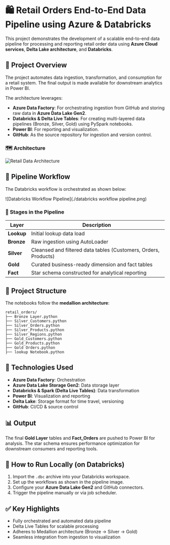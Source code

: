 # 🛍️ Retail Orders End-to-End Data Pipeline using Azure & Databricks

This project demonstrates the development of a scalable end-to-end data pipeline for processing and reporting retail order data using **Azure Cloud services**, **Delta Lake architecture**, and **Databricks**.

## 🚀 Project Overview

The project automates data ingestion, transformation, and consumption for a retail system. The final output is made available for downstream analytics in Power BI.

The architecture leverages:

- **Azure Data Factory**: For orchestrating ingestion from GitHub and storing raw data in **Azure Data Lake Gen2**.
- **Databricks & Delta Live Tables**: For creating multi-layered data pipelines (Bronze, Silver, Gold) using PySpark notebooks.
- **Power BI**: For reporting and visualization.
- **GitHub**: As the source repository for ingestion and version control.

### 🗺️ Architecture

![Retail Data Architecture](./retail%20data%20architecture.dra.png)

## 🔁 Pipeline Workflow

The Databricks workflow is orchestrated as shown below:

![Databricks Workflow Pipeline](./databricks workflow pipeline.png)

### 🔹 Stages in the Pipeline

| Layer     | Description |
|-----------|-------------|
| **Lookup** | Initial lookup data load |
| **Bronze** | Raw ingestion using AutoLoader |
| **Silver** | Cleansed and filtered data tables (Customers, Orders, Products) |
| **Gold**   | Curated business-ready dimension and fact tables |
| **Fact**   | Star schema constructed for analytical reporting |

## 📂 Project Structure

The notebooks follow the **medallion architecture**:

```
retail_orders/
├── Bronze Layer.python
├── Silver_Customers.python
├── Silver_Orders.python
├── Silver_Products.python
├── Silver_Regions.python
├── Gold_Customers.python
├── Gold_Products.python
├── Gold Orders.python
├── lookup Notebook.python

```

## 🧪 Technologies Used

- **Azure Data Factory**: Orchestration
- **Azure Data Lake Storage Gen2**: Data storage layer
- **Databricks & Spark (Delta Live Tables)**: Data transformation
- **Power BI**: Visualization and reporting
- **Delta Lake**: Storage format for time travel, versioning
- **GitHub**: CI/CD & source control

## 📊 Output

The final **Gold Layer** tables and **Fact_Orders** are pushed to Power BI for analysis. The star schema ensures performance optimization for downstream consumers and reporting tools.

## 🧾 How to Run Locally (on Databricks)

1. Import the `.dbc` archive into your Databricks workspace.
2. Set up the workflows as shown in the pipeline image.
3. Configure your **Azure Data Lake Gen2** and GitHub connectors.
4. Trigger the pipeline manually or via job scheduler.

## ✅ Key Highlights

- Fully orchestrated and automated data pipeline
- Delta Live Tables for scalable processing
- Adheres to Medallion architecture (Bronze → Silver → Gold)
- Seamless integration from ingestion to visualization

